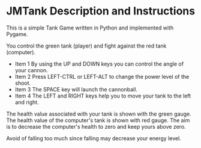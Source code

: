 # JMTank Description and Instructions

This is a simple Tank Game written in Python and implemented with Pygame.

You control the green tank (player) and fight against the red tank (computer).

* Item 1 By using the UP and DOWN keys you can control the angle of your cannon.
* Item 2 Press LEFT-CTRL or LEFT-ALT to change the power level of the shoot.
* Item 3 The SPACE key will launch the cannonball.
* Item 4 The LEFT and RIGHT keys help you to move your tank to the left and right.

The health value associated with your tank is shown with the green gauge. The health value of the
computer's tank is shown with red gauge. The aim is to decrease the
computer's health to zero and keep yours above zero.

Avoid of falling too much since falling may decrease your energy level.
